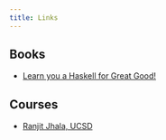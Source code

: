 ```yaml
---
title: Links 
---
```


## Books 

- [Learn you a Haskell for Great Good!](http://www.learnyouahaskell.com)

## Courses

- [Ranjit Jhala, UCSD](http://cseweb.ucsd.edu/classes/wi14/cse230-a/)

